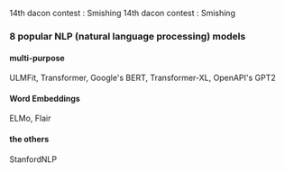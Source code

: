14th dacon contest : Smishing
14th dacon contest : Smishing

### 8 popular NLP (natural language processing) models

#### multi-purpose
ULMFit, Transformer, Google's BERT, Transformer-XL, OpenAPI's GPT2

#### Word Embeddings 
ELMo, Flair

#### the others
StanfordNLP
